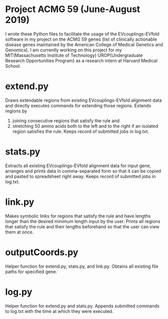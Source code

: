 # Project ACMG 59 (June-August 2019)
I wrote these Python files to facilitate the usage of the EVcouplings-EVfold software in my project on the ACMG 59 genes (list of clinically actionable disease genes maintained by the American College of Medical Genetics and Genomics).
I am currently working on this project for my MIT(Massachusetts Institute of Technology) UROP(Undergraduate Research Opportunities Program) as a research intern at Harvard Medical School.

# extend.py
Draws extendable regions from existing EVcouplings-EVfold alignment data and directly executes commands for extending those regions.
Extends regions by
1. joining consecutive regions that satisfy the rule and
2. stretching 50 amino acids both to the left and to the right if an isolated region satisfies the rule.
Keeps record of submitted jobs in log.txt.

# stats.py
Extracts all existing EVcouplings-EVfold alignment data for input gene,
arranges and prints data in comma-separated form so that it can be copied and pasted to spreadsheet right away.
Keeps record of submitted jobs in log.txt.

# link.py
Makes symbolic links for regions that satisfy the rule and have lengths longer than the desired minimum length input by the user. Prints all regions that satisfy the rule and their lengths beforehand so that the user can view them at once.

# outputCoords.py
Helper function for extend.py, stats.py, and link.py.
Obtains all existing file paths for specified gene.

# log.py
Helper function for extend.py and stats.py.
Appends submitted commands to log.txt with the time at which they were executed.
